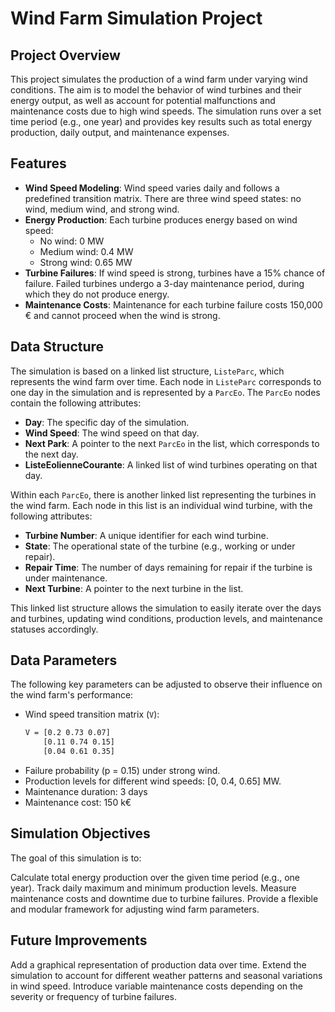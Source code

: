 # Wind Farm Simulation Project

## Project Overview

This project simulates the production of a wind farm under varying wind conditions. The aim is to model the behavior of wind turbines and their energy output, as well as account for potential malfunctions and maintenance costs due to high wind speeds. The simulation runs over a set time period (e.g., one year) and provides key results such as total energy production, daily output, and maintenance expenses.

## Features

- **Wind Speed Modeling**: Wind speed varies daily and follows a predefined transition matrix. There are three wind speed states: no wind, medium wind, and strong wind.
- **Energy Production**: Each turbine produces energy based on wind speed:
  - No wind: 0 MW
  - Medium wind: 0.4 MW
  - Strong wind: 0.65 MW
- **Turbine Failures**: If wind speed is strong, turbines have a 15% chance of failure. Failed turbines undergo a 3-day maintenance period, during which they do not produce energy.
- **Maintenance Costs**: Maintenance for each turbine failure costs 150,000 € and cannot proceed when the wind is strong.

## Data Structure

The simulation is based on a linked list structure, `ListeParc`, which represents the wind farm over time. Each node in `ListeParc` corresponds to one day in the simulation and is represented by a `ParcEo`. The `ParcEo` nodes contain the following attributes:
- **Day**: The specific day of the simulation.
- **Wind Speed**: The wind speed on that day.
- **Next Park**: A pointer to the next `ParcEo` in the list, which corresponds to the next day.
- **ListeEolienneCourante**: A linked list of wind turbines operating on that day.

Within each `ParcEo`, there is another linked list representing the turbines in the wind farm. Each node in this list is an individual wind turbine, with the following attributes:
- **Turbine Number**: A unique identifier for each wind turbine.
- **State**: The operational state of the turbine (e.g., working or under repair).
- **Repair Time**: The number of days remaining for repair if the turbine is under maintenance.
- **Next Turbine**: A pointer to the next turbine in the list.

This linked list structure allows the simulation to easily iterate over the days and turbines, updating wind conditions, production levels, and maintenance statuses accordingly.

## Data Parameters

The following key parameters can be adjusted to observe their influence on the wind farm's performance:
- Wind speed transition matrix (`V`):
  ```txt
  V = [0.2 0.73 0.07]
      [0.11 0.74 0.15]
      [0.04 0.61 0.35]
- Failure probability (p = 0.15) under strong wind.
- Production levels for different wind speeds: [0, 0.4, 0.65] MW.
- Maintenance duration: 3 days
- Maintenance cost: 150 k€

## Simulation Objectives


The goal of this simulation is to:

Calculate total energy production over the given time period (e.g., one year).
Track daily maximum and minimum production levels.
Measure maintenance costs and downtime due to turbine failures.
Provide a flexible and modular framework for adjusting wind farm parameters.



## Future Improvements
Add a graphical representation of production data over time.
Extend the simulation to account for different weather patterns and seasonal variations in wind speed.
Introduce variable maintenance costs depending on the severity or frequency of turbine failures.
